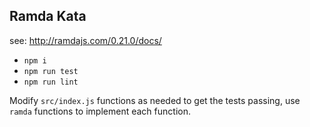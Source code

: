 ## Ramda Kata

see: http://ramdajs.com/0.21.0/docs/

* `npm i`
* `npm run test`
* `npm run lint`

Modify `src/index.js` functions as needed to get the tests passing, use `ramda` functions to implement each function.
